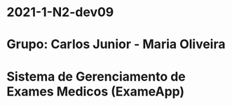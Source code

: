 # 2021-1-N2-dev09
# Grupo: Carlos Junior - Maria Oliveira
# Sistema de Gerenciamento de Exames Medicos (ExameApp)
